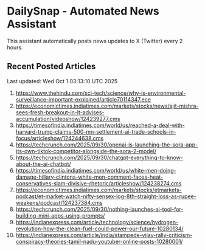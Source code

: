 # DailySnap - Automated News Assistant

This assistant automatically posts news updates to X (Twitter) every 2 hours.

## Recent Posted Articles

Last updated: Wed Oct  1 03:13:10 UTC 2025

1. https://www.thehindu.com/sci-tech/science/why-is-environmental-surveillance-important-explained/article70114347.ece
2. https://economictimes.indiatimes.com/markets/stocks/news/ajit-mishra-sees-fresh-breakout-in-lt-advises-accumulation/videoshow/124239277.cms
3. https://timesofindia.indiatimes.com/world/us/reached-a-deal-with-harvard-trump-claims-500-mn-settlement-ai-trade-schools-in-focus/articleshow/124244638.cms
4. https://techcrunch.com/2025/09/30/openai-is-launching-the-sora-app-its-own-tiktok-competitor-alongside-the-sora-2-model/
5. https://techcrunch.com/2025/09/30/chatgpt-everything-to-know-about-the-ai-chatbot/
6. https://timesofindia.indiatimes.com/world/us/white-men-doing-damage-hillary-clintons-white-men-comment-faces-heat-conservatives-slam-divisive-rhetoric/articleshow/124238274.cms
7. https://economictimes.indiatimes.com/markets/stocks/etmarkets-podcast/et-market-watch-nifty-sensex-log-8th-straight-loss-as-rupee-weakens/podcast/124237384.cms
8. https://techcrunch.com/2025/09/30/nothing-launches-ai-tool-for-building-mini-apps-using-prompts/
9. https://indianexpress.com/article/technology/science/hydrogen-revolution-how-the-clean-fuel-could-power-our-future-10280134/
10. https://indianexpress.com/article/india/stampede-vijay-rally-criticism-conspiracy-theories-tamil-nadu-youtuber-online-posts-10280001/
